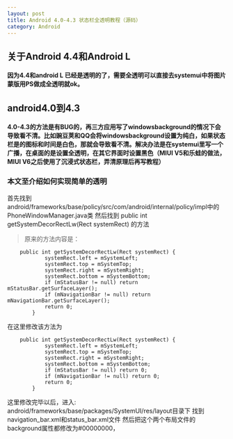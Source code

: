 ```yaml
---
layout: post
title: Android 4.0-4.3 状态栏全透明教程（源码）
category: Android
---
```



关于Android 4.4和Android L
--------

#### 因为4.4和android L 已经是透明的了，需要全透明可以直接去systemui中将图片蒙版用PS做成全透明就ok。

android4.0到4.3
-----------

#### 4.0-4.3的方法是有BUG的，再三方应用写了windowsbackground的情况下会导致看不清。比如豌豆荚和QQ会将windowsbackground设置为纯白，如果状态栏是的图标和时间是白色，那就会导致看不清。解决办法是在systemui里写一个广播，在桌面的是设置全透明，在其它界面时设置黑色（MIUI V5和乐蛙的做法，MIUI V6之后使用了沉浸式状态栏，弄清原理后再写教程）
### 本文至介绍如何实现简单的透明

>
首先找到android/frameworks/base/policy/src/com/android/internal/policy/impl中的PhoneWindowManager.java类
然后找到 public int getSystemDecorRectLw(Rect systemRect) 的方法
> 原来的方法内容是：

		public int getSystemDecorRectLw(Rect systemRect) {
		        systemRect.left = mSystemLeft;
		        systemRect.top = mSystemTop;
		        systemRect.right = mSystemRight;
		        systemRect.bottom = mSystemBottom;
		        if (mStatusBar != null) return mStatusBar.getSurfaceLayer();
		        if (mNavigationBar != null) return mNavigationBar.getSurfaceLayer();
		        return 0;
		    }

>
在这里修改该方法为

		public int getSystemDecorRectLw(Rect systemRect) {
		        systemRect.left = mSystemLeft;
		        systemRect.top = mSystemTop;
		        systemRect.right = mSystemRight;
		        systemRect.bottom = mSystemBottom;
		        if (mStatusBar != null) return 0;
		        if (mNavigationBar != null) return 0;
		        return 0;
		    }

>
这里修改完毕以后，进入: android/frameworks/base/packages/SystemUI/res/layout目录下
找到navigation_bar.xml和status_bar.xml文件
然后把这个两个布局文件的background属性都修改为#00000000，